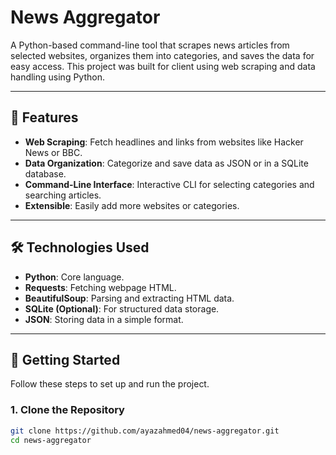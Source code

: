 # News Aggregator

A Python-based command-line tool that scrapes news articles from selected websites, organizes them into categories, and saves the data for easy access. This project was built for client using web scraping and data handling using Python.

---

## 🚀 Features

- **Web Scraping**: Fetch headlines and links from websites like Hacker News or BBC.
- **Data Organization**: Categorize and save data as JSON or in a SQLite database.
- **Command-Line Interface**: Interactive CLI for selecting categories and searching articles.
- **Extensible**: Easily add more websites or categories.

---

## 🛠️ Technologies Used

- **Python**: Core language.
- **Requests**: Fetching webpage HTML.
- **BeautifulSoup**: Parsing and extracting HTML data.
- **SQLite (Optional)**: For structured data storage.
- **JSON**: Storing data in a simple format.

---

## 📖 Getting Started

Follow these steps to set up and run the project.

### 1. Clone the Repository
```bash
git clone https://github.com/ayazahmed04/news-aggregator.git
cd news-aggregator

